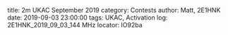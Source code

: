 title: 2m UKAC September 2019
category: Contests
author: Matt, 2E1HNK
date: 2019-09-03 23:00:00
tags: UKAC, Activation
log: 2E1HNK_2019_09_03_144 MHz
locator: IO92ba
